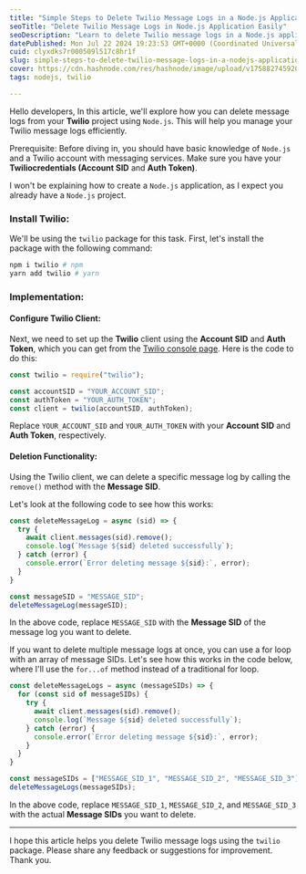 ```yaml
---
title: "Simple Steps to Delete Twilio Message Logs in a Node.js Application"
seoTitle: "Delete Twilio Message Logs in Node.js Application Easily"
seoDescription: "Learn to delete Twilio message logs in a Node.js application with simple steps for efficient management"
datePublished: Mon Jul 22 2024 19:23:53 GMT+0000 (Coordinated Universal Time)
cuid: clyxdks7r000509l517c8hr1f
slug: simple-steps-to-delete-twilio-message-logs-in-a-nodejs-application
cover: https://cdn.hashnode.com/res/hashnode/image/upload/v1758827459203/dacf5bd2-5cc0-4199-80ed-393c7a900621.png
tags: nodejs, twilio

---
```


Hello developers, In this article, we'll explore how you can delete message logs from your **Twilio** project using `Node.js`. This will help you manage your Twilio message logs efficiently.

Prerequisite: Before diving in, you should have basic knowledge of `Node.js` and a Twilio account with messaging services. Make sure you have your **Twiliocredentials (Account SID** and **Auth Token)**.

I won't be explaining how to create a `Node.js` application, as I expect you already have a `Node.js` project.

### Install Twilio:

We'll be using the `twilio` package for this task. First, let's install the package with the following command:

```bash
npm i twilio # npm
yarn add twilio # yarn
```

### Implementation:

#### Configure Twilio Client:

Next, we need to set up the **Twilio** client using the **Account SID** and **Auth Token**, which you can get from the [Twilio console page](https://console.twilio.com/). Here is the code to do this:

```javascript
const twilio = require("twilio");

const accountSID = "YOUR_ACCOUNT_SID";
const authToken = "YOUR_AUTH_TOKEN";
const client = twilio(accountSID, authToken);
```

Replace `YOUR_ACCOUNT_SID` and `YOUR_AUTH_TOKEN` with your **Account SID** and **Auth Token**, respectively.

#### Deletion Functionality:

Using the Twilio client, we can delete a specific message log by calling the `remove()` method with the **Message SID**.

Let's look at the following code to see how this works:

```javascript
const deleteMessageLog = async (sid) => {
  try {
    await client.messages(sid).remove();
    console.log(`Message ${sid} deleted successfully`);
  } catch (error) {
    console.error(`Error deleting message ${sid}:`, error);
  }
}

const messageSID = "MESSAGE_SID";
deleteMessageLog(messageSID);
```

In the above code, replace `MESSAGE_SID` with the **Message SID** of the message log you want to delete.

If you want to delete multiple message logs at once, you can use a for loop with an array of message SIDs. Let's see how this works in the code below, where I'll use the `for...of` method instead of a traditional for loop.

```javascript
const deleteMessageLogs = async (messageSIDs) => {
  for (const sid of messageSIDs) {
    try {
      await client.messages(sid).remove();
      console.log(`Message ${sid} deleted successfully`);
    } catch (error) {
      console.error(`Error deleting message ${sid}:`, error);
    }
  }
}

const messageSIDs = ["MESSAGE_SID_1", "MESSAGE_SID_2", "MESSAGE_SID_3"];
deleteMessageLogs(messageSIDs);
```

In the above code, replace `MESSAGE_SID_1`, `MESSAGE_SID_2`, and `MESSAGE_SID_3` with the actual **Message SIDs** you want to delete.

---

I hope this article helps you delete Twilio message logs using the `twilio` package. Please share any feedback or suggestions for improvement. Thank you.